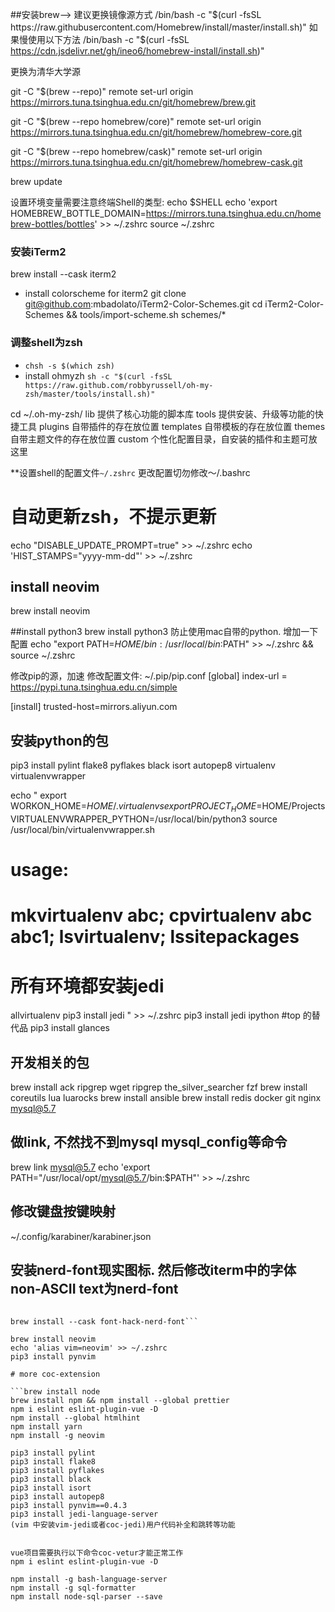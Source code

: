 ##安装brew--> 建议更换镜像源方式
/bin/bash -c "$(curl -fsSL https://raw.githubusercontent.com/Homebrew/install/master/install.sh)"
如果慢使用以下方法
/bin/bash -c "$(curl -fsSL https://cdn.jsdelivr.net/gh/ineo6/homebrew-install/install.sh)"

更换为清华大学源

git -C "$(brew --repo)" remote set-url origin https://mirrors.tuna.tsinghua.edu.cn/git/homebrew/brew.git

git -C "$(brew --repo homebrew/core)" remote set-url origin https://mirrors.tuna.tsinghua.edu.cn/git/homebrew/homebrew-core.git

git -C "$(brew --repo homebrew/cask)" remote set-url origin https://mirrors.tuna.tsinghua.edu.cn/git/homebrew/homebrew-cask.git

brew update

设置环境变量需要注意终端Shell的类型: echo $SHELL
echo 'export HOMEBREW_BOTTLE_DOMAIN=https://mirrors.tuna.tsinghua.edu.cn/homebrew-bottles/bottles' >> ~/.zshrc
source ~/.zshrc

### 安装iTerm2
brew install --cask iterm2

* install colorscheme for iterm2
git clone git@github.com:mbadolato/iTerm2-Color-Schemes.git
cd iTerm2-Color-Schemes && tools/import-scheme.sh schemes/*

### 调整shell为zsh
* `chsh -s $(which zsh)`
* install ohmyzh  `sh -c "$(curl -fsSL https://raw.github.com/robbyrussell/oh-my-zsh/master/tools/install.sh)"`

cd ~/.oh-my-zsh/
lib 提供了核心功能的脚本库
tools 提供安装、升级等功能的快捷工具
plugins 自带插件的存在放位置
templates 自带模板的存在放位置
themes  自带主题文件的存在放位置
custom 个性化配置目录，自安装的插件和主题可放这里

**设置shell的配置文件`~/.zshrc` 更改配置切勿修改～/.bashrc
# 自动更新zsh，不提示更新
echo "DISABLE_UPDATE_PROMPT=true" >> ~/.zshrc
echo 'HIST_STAMPS="yyyy-mm-dd"' >> ~/.zshrc

## install neovim

brew install neovim

##install python3
brew install python3
防止使用mac自带的python. 增加一下配置
echo "export PATH=$HOME/bin:/usr/local/bin:$PATH" >> ~/.zshrc  && source ~/.zshrc

修改pip的源，加速
修改配置文件: ~/.pip/pip.conf
[global]
index-url = https://pypi.tuna.tsinghua.edu.cn/simple

[install]
trusted-host=mirrors.aliyun.com

## 安装python的包
pip3 install pylint flake8 pyflakes black isort autopep8  virtualenv virtualenvwrapper

echo "
export WORKON_HOME=$HOME/.virtualenvs
export PROJECT_HOME=$HOME/Projects
VIRTUALENVWRAPPER_PYTHON=/usr/local/bin/python3
source /usr/local/bin/virtualenvwrapper.sh
# usage:
# mkvirtualenv abc; cpvirtualenv abc abc1; lsvirtualenv;  lssitepackages
# 所有环境都安装jedi
allvirtualenv pip3 install jedi
" >> ~/.zshrc
pip3 install jedi ipython
#top 的替代品
pip3 install glances

## 开发相关的包
brew install ack ripgrep wget ripgrep the_silver_searcher fzf
brew install coreutils lua luarocks
brew install ansible
brew install redis docker git nginx  mysql@5.7

## 做link, 不然找不到mysql mysql_config等命令
brew link mysql@5.7
echo 'export PATH="/usr/local/opt/mysql@5.7/bin:$PATH"' >> ~/.zshrc

## 修改键盘按键映射
~/.config/karabiner/karabiner.json

## 安装nerd-font现实图标. 然后修改iterm中的字体non-ASCII text为nerd-font
```brew tap homebrew/cask-fonts

brew install --cask font-hack-nerd-font```

brew install neovim
echo 'alias vim=neovim' >> ~/.zshrc
pip3 install pynvim

# more coc-extension

```brew install node
brew install npm && npm install --global prettier
npm i eslint eslint-plugin-vue -D
npm install --global htmlhint
npm install yarn
npm install -g neovim

pip3 install pylint
pip3 install flake8
pip3 install pyflakes
pip3 install black
pip3 install isort
pip3 install autopep8
pip3 install pynvim==0.4.3
pip3 install jedi-language-server
(vim 中安装vim-jedi或者coc-jedi)用户代码补全和跳转等功能


vue项目需要执行以下命令coc-vetur才能正常工作
npm i eslint eslint-plugin-vue -D

npm install -g bash-language-server
npm install -g sql-formatter
npm install node-sql-parser --save
```
